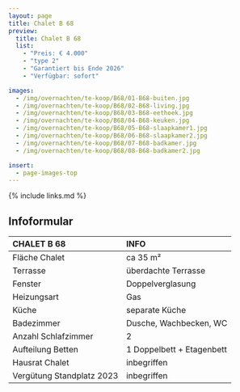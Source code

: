 ```yaml
---
layout: page
title: Chalet B 68
preview:
  title: Chalet B 68
  list:
    - "Preis: € 4.000"
    - "type 2"
    - "Garantiert bis Ende 2026"
    - "Verfügbar: sofort"

images:
  - /img/overnachten/te-koop/B68/01-B68-buiten.jpg
  - /img/overnachten/te-koop/B68/02-B68-living.jpg
  - /img/overnachten/te-koop/B68/03-B68-eethoek.jpg
  - /img/overnachten/te-koop/B68/04-B68-keuken.jpg
  - /img/overnachten/te-koop/B68/05-B68-slaapkamer1.jpg
  - /img/overnachten/te-koop/B68/06-B68-slaapkamer2.jpg
  - /img/overnachten/te-koop/B68/07-B68-badkamer.jpg
  - /img/overnachten/te-koop/B68/08-B68-badkamer2.jpg

insert:
  - page-images-top
---
```


{% include links.md %}

## Infoformular

| CHALET B 68               | INFO                      |
| :------------------------ | :------------------------ |
| Fläche Chalet             | ca 35 m²                  |
| Terrasse                  | überdachte Terrasse       |
| Fenster                   | Doppelverglasung          |
| Heizungsart               | Gas                       |
| Küche                     | separate Küche            |
| Badezimmer                | Dusche, Wachbecken, WC    |
| Anzahl Schlafzimmer       | 2                         |
| Aufteilung Betten         | 1 Doppelbett + Etagenbett |
| Hausrat Chalet            | inbegriffen               |
| Vergütung Standplatz 2023 | inbegriffen               |
